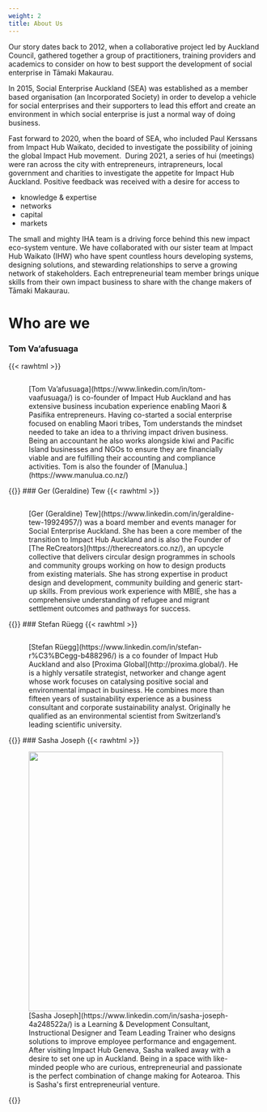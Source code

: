 ```yaml
---
weight: 2
title: About Us
---
```

Our story dates back to 2012, when a collaborative project led by Auckland Council, gathered together a group of practitioners, training providers and academics to consider on how to best support the development of social enterprise in Tāmaki Makaurau.

In 2015, Social Enterprise Auckland (SEA) was established as a member based organisation (an Incorporated Society) in order to develop a vehicle for social enterprises and their supporters to lead this effort and create an environment in which social enterprise is just a normal way of doing business.

Fast forward to 2020, when the board of SEA, who included Paul Kerssans from Impact Hub Waikato, decided to investigate the possibility of joining the global Impact Hub movement.  During 2021, a series of hui (meetings) were ran across the city with entrepreneurs, intrapreneurs, local government and charities to investigate the appetite for Impact Hub Auckland. Positive feedback was received with a desire for access to

* knowledge & expertise
* networks
* capital
* markets

The small and mighty IHA team is a driving force behind this new impact eco-system venture. We have collaborated with our sister team at Impact Hub Waikato (IHW) who have spent countless hours developing systems, designing solutions, and stewarding relationships to serve a growing network of stakeholders. Each entrepreneurial team member brings unique skills from their own impact business to share with the change makers of Tāmaki Makaurau.

# Who are we
### Tom Va’afusuaga
{{< rawhtml >}}
<figure class="rounded-xl">
  <div class="space-y-4">
        <img class="w-auto h-56 rounded-2xl mx-auto" src="/images/img_0148.jpg" alt="">
      <p class="text-lg font-medium">
        [Tom Va’afusuaga](https://www.linkedin.com/in/tom-vaafusuaga/) is co-founder of Impact Hub Auckland and has extensive business incubation experience enabling Maori & Pasifika entrepreneurs. Having co-started a social enterprise focused on enabling Maori tribes, Tom understands the mindset needed to take an idea to a thriving impact driven business. Being an accountant he also works alongside kiwi and Pacific Island businesses and NGOs to ensure they are financially viable and are fulfilling their accounting and compliance activities. Tom is also the founder of [Manulua.](https://www.manulua.co.nz/)
      </p>
  </div>
</figure>
{{</ rawhtml >}}
### Ger (Geraldine) Tew
{{< rawhtml >}}
<figure class="rounded-xl">
  <div class="space-y-4">
        <img class="w-auto h-56 rounded-2xl mx-auto" src="/images/ger-tew.jpg" alt="">
      <p class="text-lg font-medium">
        [Ger (Geraldine) Tew](https://www.linkedin.com/in/geraldine-tew-19924957/) was a board member and events manager for Social Enterprise Auckland. She has been a core member of the transition to Impact Hub Auckland and is also the Founder of [The ReCreators](https://therecreators.co.nz/), an upcycle collective that delivers circular design programmes in schools and community groups working on how to design products from existing materials. She has strong expertise in product design and development, community building and generic start-up skills. From previous work experience with MBIE, she has a comprehensive understanding of refugee and migrant settlement outcomes and pathways for success.
      </p>
  </div>
</figure>
{{</ rawhtml >}}
### Stefan Rüegg
{{< rawhtml >}}
<figure class="rounded-xl">
  <div class="space-y-4">
        <img class="w-auto h-56 rounded-2xl mx-auto" src="/images/stefan-photo.jpg" alt="">
      <p class="text-lg font-medium">
      [Stefan Rüegg](https://www.linkedin.com/in/stefan-r%C3%BCegg-b488296/) is a co founder of Impact Hub Auckland and also [Proxima Global](http://proxima.global/). He is a highly versatile strategist, networker and change agent whose work focuses on catalysing positive social and environmental impact in business. He combines more than fifteen years of sustainability experience as a business consultant and corporate sustainability analyst. Originally he qualified as an environmental scientist from Switzerland’s leading scientific university.
      </p>
  </div>
</figure>
{{</ rawhtml >}}
### Sasha Joseph
{{< rawhtml >}}
<figure class="rounded-xl">
  <div class="space-y-4">
      <p class="text-lg font-medium">
        <img class="w-auto h-56 rounded-2xl mx-auto" src="/images/sasha-sq.jpg" alt="" width="384" height="512">
        [Sasha Joseph](https://www.linkedin.com/in/sasha-joseph-4a248522a/) is a Learning & Development Consultant, Instructional Designer and Team Leading Trainer who designs solutions to improve employee performance and engagement. After visiting Impact Hub Geneva, Sasha walked away with a desire to set one up in Auckland. Being in a space with like-minded people who are curious, entrepreneurial and passionate is the perfect combination of change making for Aotearoa. This is Sasha's first entrepreneurial venture.
      </p>
  </div>
</figure>
{{</ rawhtml >}}
